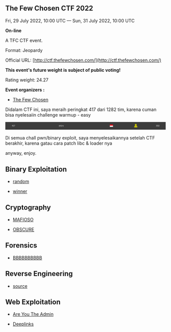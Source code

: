 ## The Few Chosen CTF 2022

Fri, 29 July 2022, 10:00 UTC — Sun, 31 July 2022, 10:00 UTC 

**On-line**

A TFC CTF event.

Format: Jeopardy

Official URL: [http://ctf.thefewchosen.com/](http://ctf.thefewchosen.com/)

**This event's future weight is subject of public voting!**

Rating weight: 24.27 

**Event organizers :**

 - [The Few Chosen](https://ctftime.org/team/140885)


Didalam CTF ini, saya meraih peringkat 417 dari 1282 tim, karena cuman bisa nyelesaiin challenge warmup - easy

![leaderboard](attachments/leaderboard.png)

Di semua chall pwn/binary exploit, saya menyelesaikannya setelah CTF berakhir, karena gatau cara patch libc & loader nya

anyway, enjoy.


## Binary Exploitation

- [random](https://github.com/AlfianReno/CTF-Writeup/tree/master/TFCCTF2022/Binary%20Exploitation/random)

- [winner](https://github.com/AlfianReno/CTF-Writeup/tree/master/TFCCTF2022/Binary%20Exploitation/winner)

## Cryptography

- [MAFIOSO](https://github.com/AlfianReno/CTF-Writeup/tree/master/TFCCTF2022/Cryptography/MAFIOSO)

- [OBSCURE](https://github.com/AlfianReno/CTF-Writeup/tree/master/TFCCTF2022/Cryptography/OBSCURE)

## Forensics

- [BBBBBBBBBB](https://github.com/AlfianReno/CTF-Writeup/tree/master/TFCCTF2022/Forensics/BBBBBBBBBB)

## Reverse Engineering

- [source](https://github.com/AlfianReno/CTF-Writeup/tree/master/TFCCTF2022/Reverse%20Engineering/source)

## Web Exploitation

- [Are You The Admin](https://github.com/AlfianReno/CTF-Writeup/tree/master/TFCCTF2022/Web%20Exploitation/Are%20You%20The%20Admin)

- [Deeplinks](https://github.com/AlfianReno/CTF-Writeup/tree/master/TFCCTF2022/Web%20Exploitation/Deeplinks)
